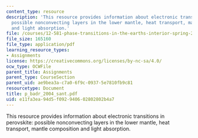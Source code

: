 ```yaml
---
content_type: resource
description: 'This resource provides information about electronic transitions in perovskite:
  possible nonconvecting layers in the lower mantle, heat transport, mantle composition
  and light absorption.'
file: /courses/12-581-phase-transitions-in-the-earths-interior-spring-2005/e11fa3ea94d5f092940602802802b4a7_p_badr_2004_sant.pdf
file_size: 165160
file_type: application/pdf
learning_resource_types:
- Assignments
license: https://creativecommons.org/licenses/by-nc-sa/4.0/
ocw_type: OCWFile
parent_title: Assignments
parent_type: CourseSection
parent_uid: ae9bea3a-c7a0-6f9c-0937-5e7810fb9c81
resourcetype: Document
title: p_badr_2004_sant.pdf
uid: e11fa3ea-94d5-f092-9406-02802802b4a7
---
```

This resource provides information about electronic transitions in perovskite: possible nonconvecting layers in the lower mantle, heat transport, mantle composition and light absorption.